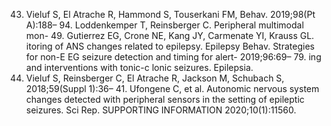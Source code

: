 43. Vieluf S, El Atrache R, Hammond S, Touserkani FM, Behav. 2019;98(Pt A):188– 94.
Loddenkemper T, Reinsberger C. Peripheral multimodal mon- 49. Gutierrez EG, Crone NE, Kang JY, Carmenate YI, Krauss GL.
itoring of ANS changes related to epilepsy. Epilepsy Behav. Strategies for non-E EG seizure detection and timing for alert-
2019;96:69– 79. ing and interventions with tonic-c lonic seizures. Epilepsia.
44. Vieluf S, Reinsberger C, El Atrache R, Jackson M, Schubach S, 2018;59(Suppl 1):36– 41.
Ufongene C, et al. Autonomic nervous system changes detected
with peripheral sensors in the setting of epileptic seizures. Sci Rep.
SUPPORTING INFORMATION
2020;10(1):11560.